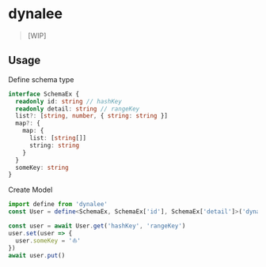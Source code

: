 # dynalee

> [WIP]

## Usage

Define schema type
```typescript
interface SchemaEx {
  readonly id: string // hashKey
  readonly detail: string // rangeKey
  list?: [string, number, { string: string }]
  map?: {
    map: {
      list: [string[]]
      string: string
    }
  }
  someKey: string
}
```

Create Model
```typescript
import define from 'dynalee'
const User = define<SchemaEx, SchemaEx['id'], SchemaEx['detail']>('dynalee', 'id', 'detail')
```

```typescript
const user = await User.get('hashKey', 'rangeKey')
user.set(user => {
  user.someKey = '⛵️'
})
await user.put()
```

